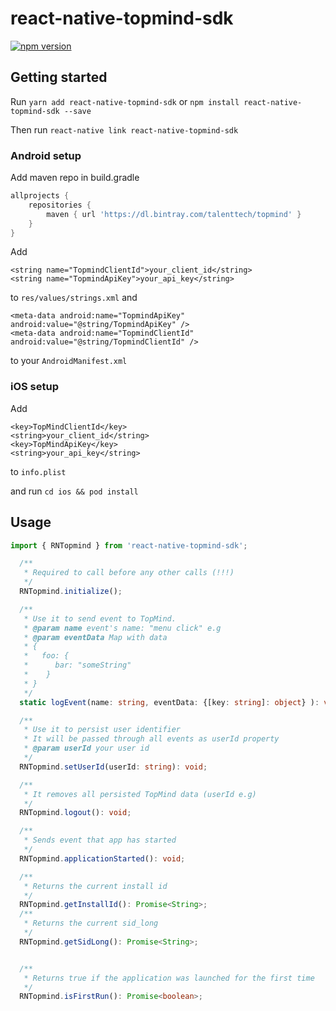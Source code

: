 
# react-native-topmind-sdk

[![npm version](https://badge.fury.io/js/react-native-topmind-sdk.svg)](https://badge.fury.io/js/react-native-topmind-sdk)

## Getting started

Run `yarn add react-native-topmind-sdk` or `npm install react-native-topmind-sdk --save`

Then run `react-native link react-native-topmind-sdk`

### Android setup
Add maven repo in build.gradle
```groovy
allprojects {
    repositories {
        maven { url 'https://dl.bintray.com/talenttech/topmind' }
    }
}
```

Add
```
<string name="TopmindClientId">your_client_id</string>
<string name="TopmindApiKey">your_api_key</string>
```
to `res/values/strings.xml` and
```
<meta-data android:name="TopmindApiKey" android:value="@string/TopmindApiKey" />
<meta-data android:name="TopmindClientId" android:value="@string/TopmindClientId" />
```

to your `AndroidManifest.xml`

### iOS setup

Add
```
<key>TopMindClientId</key>
<string>your_client_id</string>
<key>TopMindApiKey</key>
<string>your_api_key</string>
```
to `info.plist`

and run `cd ios && pod install`

## Usage
```typescript
import { RNTopmind } from 'react-native-topmind-sdk';

  /**
   * Required to call before any other calls (!!!)
   */
  RNTopmind.initialize();

  /**
   * Use it to send event to TopMind.
   * @param name event's name: "menu click" e.g
   * @param eventData Map with data
   * {
   *   foo: {
   *      bar: "someString"
   *    }
   * }
   */
  static logEvent(name: string, eventData: {[key: string]: object} ): void;

  /**
   * Use it to persist user identifier
   * It will be passed through all events as userId property
   * @param userId your user id
   */
  RNTopmind.setUserId(userId: string): void;

  /**
   * It removes all persisted TopMind data (userId e.g)
   */
  RNTopmind.logout(): void;

  /**
   * Sends event that app has started
   */
  RNTopmind.applicationStarted(): void;

  /**
   * Returns the current install id
   */
  RNTopmind.getInstallId(): Promise<String>;
  /**
   * Returns the current sid_long
   */
  RNTopmind.getSidLong(): Promise<String>;


  /**
   * Returns true if the application was launched for the first time
   */
  RNTopmind.isFirstRun(): Promise<boolean>;
```
